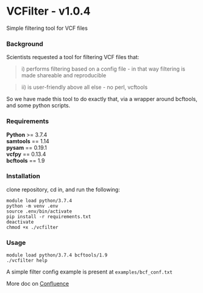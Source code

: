 # VCFilter - v1.0.4

Simple filtering tool for VCF files

### Background

Scientists requested a tool for filtering VCF files that:  
> i) performs filtering based on a config file - in that way filtering is made shareable and reproducible  
  
> ii) is user-friendly above all else - no perl, vcftools 

So we have made this tool to do exactly that, via a wrapper around bcftools, and some python scripts.  

### Requirements

**Python** >= 3.7.4  
**samtools** == 1.14  
**pysam** == 0.19.1  
**vcfpy** == 0.13.4  
**bcftools** == 1.9

### Installation

clone repository, cd in, and run the following:
```
module load python/3.7.4
python -m venv .env
source .env/bin/activate
pip install -r requirements.txt
deactivate
chmod +x ./vcfilter
```

### Usage

```
module load python/3.7.4 bcftools/1.9
./vcfilter help
```
A simple filter config example is present at `examples/bcf_conf.txt`

More doc on [Confluence](https://confluence.sanger.ac.uk/display/CAS/vcfilter)
